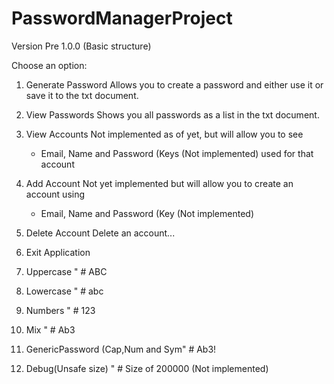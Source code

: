# PasswordManagerProject
Version Pre 1.0.0 (Basic structure)


Choose an option: 
1. Generate Password 
    Allows you to create a password and either use it or save it to the txt document.
2. View Passwords 
    Shows you all passwords as a list in the txt document.
3. View Accounts
    Not implemented as of yet, but will allow you to see 
    - Email, Name and Password (Keys (Not implemented) used for that account
4. Add Account
    Not yet implemented but will allow you to create an account using 
    - Email, Name and Password (Key (Not implemented)
5. Delete Account
    Delete an account...
6. Exit Application


1. Uppercase "  # ABC
2. Lowercase "  # abc
3. Numbers "  # 123
4. Mix "  # Ab3
5. GenericPassword (Cap,Num and Sym"  # Ab3!
6. Debug(Unsafe size) "  # Size of 200000 (Not implemented)
